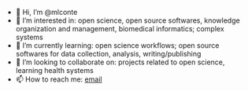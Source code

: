 - 👋 Hi, I’m @mlconte
- 👀 I’m interested in: open science, open source softwares, knowledge organization and management, biomedical informatics; complex systems
- 🌱 I’m currently learning: open science workflows; open source softwares for data collection, analysis, writing/publishing
- 💞️ I’m looking to collaborate on: projects related to open science, learning health systems
- 📫 How to reach me: [email](meese@umich.edu)

<!--
mlconte/mlconte is a ✨ special ✨ repository because its `README.md` (this file) appears on your GitHub profile.
You can click the Preview link to take a look at your changes.
--->
